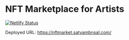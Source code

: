# NFT Marketplace for Artists

[![Netlify Status](https://api.netlify.com/api/v1/badges/0bb74047-58c9-4725-b89c-022e2d7125af/deploy-status)](https://app.netlify.com/sites/condescending-bohr-1c93ec/deploys)

Deployed URL: https://nftmarket.satyambnsal.com/

